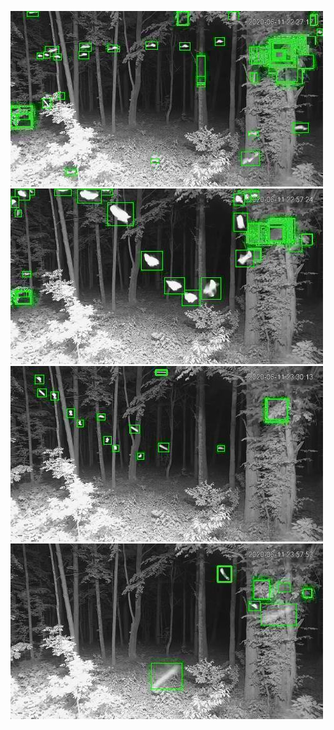 ![20200611-222706-225711](in/20200611/20200611-222706-225711_0_.jpg)
![20200611-225716-232721](in/20200611/20200611-225716-232721_0_.jpg)
![20200611-232726-235731](in/20200611/20200611-232726-235731_0_.jpg)
![20200611-235736-000001](in/20200611/20200611-235736-000001_0_.jpg)
